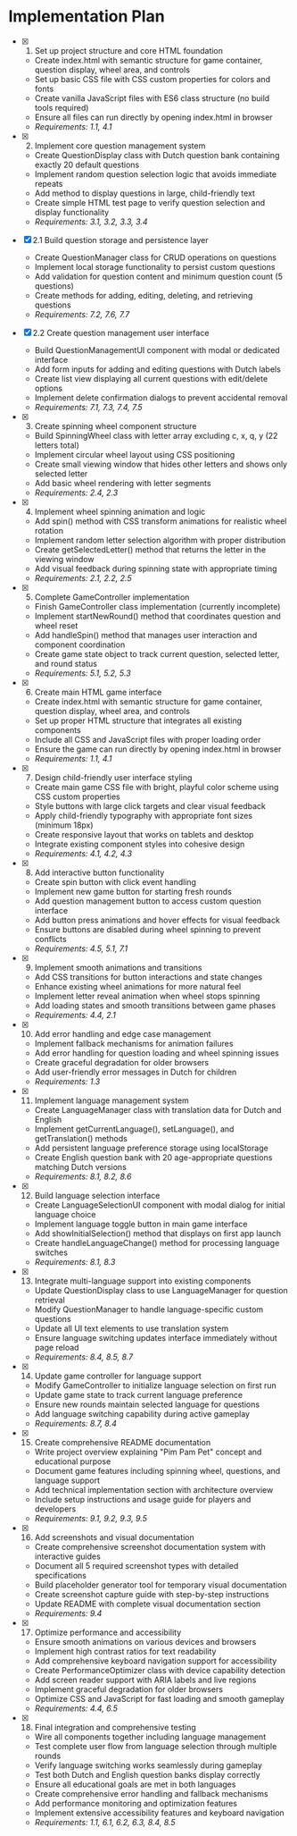 # Implementation Plan

- [x] 1. Set up project structure and core HTML foundation
  - Create index.html with semantic structure for game container, question display, wheel area, and controls
  - Set up basic CSS file with CSS custom properties for colors and fonts
  - Create vanilla JavaScript files with ES6 class structure (no build tools required)
  - Ensure all files can run directly by opening index.html in browser
  - _Requirements: 1.1, 4.1_

- [x] 2. Implement core question management system
  - Create QuestionDisplay class with Dutch question bank containing exactly 20 default questions
  - Implement random question selection logic that avoids immediate repeats
  - Add method to display questions in large, child-friendly text
  - Create simple HTML test page to verify question selection and display functionality
  - _Requirements: 3.1, 3.2, 3.3, 3.4_

- [x] 2.1 Build question storage and persistence layer
  - Create QuestionManager class for CRUD operations on questions
  - Implement local storage functionality to persist custom questions
  - Add validation for question content and minimum question count (5 questions)
  - Create methods for adding, editing, deleting, and retrieving questions
  - _Requirements: 7.2, 7.6, 7.7_

- [x] 2.2 Create question management user interface
  - Build QuestionManagementUI component with modal or dedicated interface
  - Add form inputs for adding and editing questions with Dutch labels
  - Create list view displaying all current questions with edit/delete options
  - Implement delete confirmation dialogs to prevent accidental removal
  - _Requirements: 7.1, 7.3, 7.4, 7.5_

- [x] 3. Create spinning wheel component structure
  - Build SpinningWheel class with letter array excluding c, x, q, y (22 letters total)
  - Implement circular wheel layout using CSS positioning
  - Create small viewing window that hides other letters and shows only selected letter
  - Add basic wheel rendering with letter segments
  - _Requirements: 2.4, 2.3_

- [x] 4. Implement wheel spinning animation and logic
  - Add spin() method with CSS transform animations for realistic wheel rotation
  - Implement random letter selection algorithm with proper distribution
  - Create getSelectedLetter() method that returns the letter in the viewing window
  - Add visual feedback during spinning state with appropriate timing
  - _Requirements: 2.1, 2.2, 2.5_

- [x] 5. Complete GameController implementation
  - Finish GameController class implementation (currently incomplete)
  - Implement startNewRound() method that coordinates question and wheel reset
  - Add handleSpin() method that manages user interaction and component coordination
  - Create game state object to track current question, selected letter, and round status
  - _Requirements: 5.1, 5.2, 5.3_

- [x] 6. Create main HTML game interface
  - Create index.html with semantic structure for game container, question display, wheel area, and controls
  - Set up proper HTML structure that integrates all existing components
  - Include all CSS and JavaScript files with proper loading order
  - Ensure the game can run directly by opening index.html in browser
  - _Requirements: 1.1, 4.1_

- [x] 7. Design child-friendly user interface styling
  - Create main game CSS file with bright, playful color scheme using CSS custom properties
  - Style buttons with large click targets and clear visual feedback
  - Apply child-friendly typography with appropriate font sizes (minimum 18px)
  - Create responsive layout that works on tablets and desktop
  - Integrate existing component styles into cohesive design
  - _Requirements: 4.1, 4.2, 4.3_

- [x] 8. Add interactive button functionality
  - Create spin button with click event handling
  - Implement new game button for starting fresh rounds
  - Add question management button to access custom question interface
  - Add button press animations and hover effects for visual feedback
  - Ensure buttons are disabled during wheel spinning to prevent conflicts
  - _Requirements: 4.5, 5.1, 7.1_

- [x] 9. Implement smooth animations and transitions
  - Add CSS transitions for button interactions and state changes
  - Enhance existing wheel animations for more natural feel
  - Implement letter reveal animation when wheel stops spinning
  - Add loading states and smooth transitions between game phases
  - _Requirements: 4.4, 2.1_

- [x] 10. Add error handling and edge case management
  - Implement fallback mechanisms for animation failures
  - Add error handling for question loading and wheel spinning issues
  - Create graceful degradation for older browsers
  - Add user-friendly error messages in Dutch for children
  - _Requirements: 1.3_

- [x] 11. Implement language management system
  - Create LanguageManager class with translation data for Dutch and English
  - Implement getCurrentLanguage(), setLanguage(), and getTranslation() methods
  - Add persistent language preference storage using localStorage
  - Create English question bank with 20 age-appropriate questions matching Dutch versions
  - _Requirements: 8.1, 8.2, 8.6_

- [x] 12. Build language selection interface
  - Create LanguageSelectionUI component with modal dialog for initial language choice
  - Implement language toggle button in main game interface
  - Add showInitialSelection() method that displays on first app launch
  - Create handleLanguageChange() method for processing language switches
  - _Requirements: 8.1, 8.3_

- [x] 13. Integrate multi-language support into existing components
  - Update QuestionDisplay class to use LanguageManager for question retrieval
  - Modify QuestionManager to handle language-specific custom questions
  - Update all UI text elements to use translation system
  - Ensure language switching updates interface immediately without page reload
  - _Requirements: 8.4, 8.5, 8.7_

- [x] 14. Update game controller for language support
  - Modify GameController to initialize language selection on first run
  - Update game state to track current language preference
  - Ensure new rounds maintain selected language for questions
  - Add language switching capability during active gameplay
  - _Requirements: 8.7, 8.4_

- [x] 15. Create comprehensive README documentation
  - Write project overview explaining "Pim Pam Pet" concept and educational purpose
  - Document game features including spinning wheel, questions, and language support
  - Add technical implementation section with architecture overview
  - Include setup instructions and usage guide for players and developers
  - _Requirements: 9.1, 9.2, 9.3, 9.5_

- [x] 16. Add screenshots and visual documentation
  - Create comprehensive screenshot documentation system with interactive guides
  - Document all 5 required screenshot types with detailed specifications
  - Build placeholder generator tool for temporary visual documentation
  - Create screenshot capture guide with step-by-step instructions
  - Update README with complete visual documentation section
  - _Requirements: 9.4_

- [x] 17. Optimize performance and accessibility
  - Ensure smooth animations on various devices and browsers
  - Implement high contrast ratios for text readability
  - Add comprehensive keyboard navigation support for accessibility
  - Create PerformanceOptimizer class with device capability detection
  - Add screen reader support with ARIA labels and live regions
  - Implement graceful degradation for older browsers
  - Optimize CSS and JavaScript for fast loading and smooth gameplay
  - _Requirements: 4.4, 6.5_

- [x] 18. Final integration and comprehensive testing
  - Wire all components together including language management
  - Test complete user flow from language selection through multiple rounds
  - Verify language switching works seamlessly during gameplay
  - Test both Dutch and English question banks display correctly
  - Ensure all educational goals are met in both languages
  - Create comprehensive error handling and fallback mechanisms
  - Add performance monitoring and optimization features
  - Implement extensive accessibility features and keyboard navigation
  - _Requirements: 1.1, 6.1, 6.2, 6.3, 8.4, 8.5_